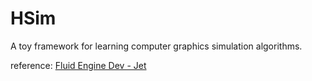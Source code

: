 # HSim
A toy framework for learning computer graphics simulation algorithms.


reference: [Fluid Engine Dev - Jet](https://github.com/doyubkim/fluid-engine-dev)
